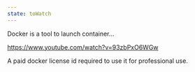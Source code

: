 ```yaml
---
state: toWatch
---
```


Docker is a tool to launch container...

https://www.youtube.com/watch?v=93zbPxO6WGw

A paid docker license id required to use it for professional use.
